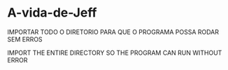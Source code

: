 ﻿# A-vida-de-Jeff
 
 IMPORTAR TODO O DIRETORIO PARA QUE O PROGRAMA POSSA RODAR SEM ERROS

  IMPORT THE ENTIRE DIRECTORY SO THE PROGRAM CAN RUN WITHOUT ERROR
